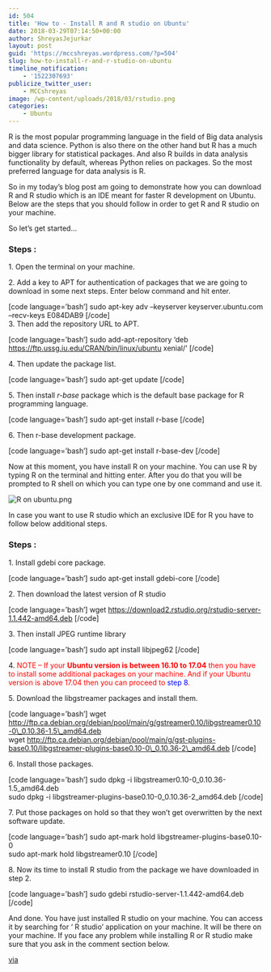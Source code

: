 ```yaml
---
id: 504
title: 'How to - Install R and R studio on Ubuntu'
date: 2018-03-29T07:14:50+00:00
author: ShreyasJejurkar
layout: post
guid: 'https://mccshreyas.wordpress.com/?p=504'
slug: how-to-install-r-and-r-studio-on-ubuntu
timeline_notification:
    - '1522307693'
publicize_twitter_user:
    - MCCshreyas
image: /wp-content/uploads/2018/03/rstudio.png
categories:
    - Ubuntu
---
```


R is the most popular programming language in the field of Big data analysis and data science. Python is also there on the other hand but R has a much bigger library for statistical packages. And also R builds in data analysis functionality by default, whereas Python relies on packages. So the most preferred language for data analysis is R.

So in my today’s blog post am going to demonstrate how you can download R and R studio which is an IDE meant for faster R development on Ubuntu. Below are the steps that you should follow in order to get R and R studio on your machine.

So let’s get started…

### Steps :

1\. Open the terminal on your machine.

2\. Add a key to APT for authentication of packages that we are going to download in some next steps. Enter below command and hit enter.

\[code language=’bash’\] sudo apt-key adv –keyserver keyserver.ubuntu.com –recv-keys E084DAB9 \[/code\]  
3\. Then add the repository URL to APT.

\[code language=’bash’\] sudo add-apt-repository ‘deb https://ftp.ussg.iu.edu/CRAN/bin/linux/ubuntu xenial/’ \[/code\]

4\. Then update the package list.

\[code language=’bash’\] sudo apt-get update \[/code\]

5\. Then install *r-base* package which is the default base package for R programming language.

\[code language=’bash’\] sudo apt-get install r-base \[/code\]

6\. Then r-base development package.

\[code language=’bash’\] sudo apt-get install r-base-dev \[/code\]

Now at this moment, you have install R on your machine. You can use R by typing R on the terminal and hitting enter. After you do that you will be prompted to R shell on which you can type one by one command and use it.

![R on ubuntu.png](https://mccshreyas.files.wordpress.com/2018/03/r-on-ubuntu.png?resize=700%2C399)

In case you want to use R studio which an exclusive IDE for R you have to follow below additional steps.

### Steps :

1\. Install gdebi core package.

\[code language=’bash’\] sudo apt-get install gdebi-core \[/code\]

2\. Then download the latest version of R studio

\[code language=’bash’\] wget https://download2.rstudio.org/rstudio-server-1.1.442-amd64.deb \[/code\]

3\. Then install JPEG runtime library

\[code language=’bash’\] sudo apt install libjpeg62 \[/code\]

4\. <span style="color:#ff0000;">NOTE – If your **Ubuntu version is between 16.10 to 17.04** then you have to install some additional packages on your machine. And if your Ubuntu version is above 17.04 then you can proceed to <span style="color:#0000ff;">step 8</span>. </span>

5\. Download the libgstreamer packages and install them.

\[code language=’bash’\] wget http://ftp.ca.debian.org/debian/pool/main/g/gstreamer0.10/libgstreamer0.10-0\_0.10.36-1.5\_amd64.deb  
wget http://ftp.ca.debian.org/debian/pool/main/g/gst-plugins-base0.10/libgstreamer-plugins-base0.10-0\_0.10.36-2\_amd64.deb \[/code\]

6\. Install those packages.

\[code language=’bash’\] sudo dpkg -i libgstreamer0.10-0\_0.10.36-1.5\_amd64.deb  
sudo dpkg -i libgstreamer-plugins-base0.10-0\_0.10.36-2\_amd64.deb \[/code\]

7\. Put those packages on hold so that they won’t get overwritten by the next software update.

\[code language=’bash’\] sudo apt-mark hold libgstreamer-plugins-base0.10-0  
sudo apt-mark hold libgstreamer0.10 \[/code\]

8\. Now its time to install R studio from the package we have downloaded in step 2.

\[code language=’bash’\] sudo gdebi rstudio-server-1.1.442-amd64.deb \[/code\]

And done. You have just installed R studio on your machine. You can access it by searching for ‘ R studio’ application on your machine. It will be there on your machine. If you face any problem while installing R or R studio make sure that you ask in the comment section below.

[via](https://medium.com/@GalarnykMichael/install-r-and-rstudio-on-ubuntu-12-04-14-04-16-04-b6b3107f7779)